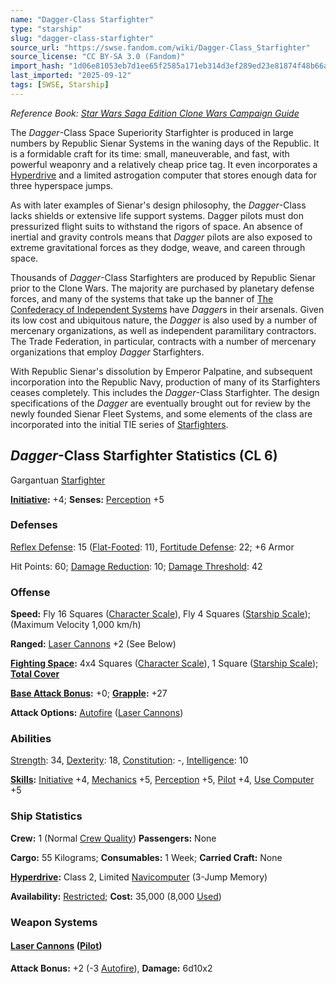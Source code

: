 ```yaml
---
name: "Dagger-Class Starfighter"
type: "starship"
slug: "dagger-class-starfighter"
source_url: "https://swse.fandom.com/wiki/Dagger-Class_Starfighter"
source_license: "CC BY-SA 3.0 (Fandom)"
import_hash: "1d06e81053eb7d1ee65f2585a171eb314d3ef289ed23e81874f48b66a43e0a00"
last_imported: "2025-09-12"
tags: [SWSE, Starship]
---
```

*Reference Book: [Star Wars Saga Edition Clone Wars Campaign Guide](https://swse.fandom.com/wiki/Star_Wars_Saga_Edition_Clone_Wars_Campaign_Guide)*

The *Dagger*-Class Space Superiority Starfighter is produced in large numbers by Republic Sienar Systems in the waning days of the Republic. It is a formidable craft for its time: small, maneuverable, and fast, with powerful weaponry and a relatively cheap price tag. It even incorporates a [Hyperdrive](https://swse.fandom.com/wiki/Hyperdrive) and a limited astrogation computer that stores enough data for three hyperspace jumps.

As with later examples of Sienar's design philosophy, the *Dagger*-Class lacks shields or extensive life support systems. Dagger pilots must don pressurized flight suits to withstand the rigors of space. An absence of inertial and gravity controls means that *Dagger* pilots are also exposed to extreme gravitational forces as they dodge, weave, and careen through space.

Thousands of *Dagger*-Class Starfighters are produced by Republic Sienar prior to the Clone Wars. The majority are purchased by planetary defense forces, and many of the systems that take up the banner of [The Confederacy of Independent Systems](https://swse.fandom.com/wiki/The_Confederacy_of_Independent_Systems) have *Dagger*s in their arsenals. Given its low cost and ubiquitous nature, the *Dagger* is also used by a number of mercenary organizations, as well as independent paramilitary contractors. The Trade Federation, in particular, contracts with a number of mercenary organizations that employ *Dagger* Starfighters.

With Republic Sienar's dissolution by Emperor Palpatine, and subsequent incorporation into the Republic Navy, production of many of its Starfighters ceases completely. This includes the *Dagger*-Class Starfighter. The design specifications of the *Dagger* are eventually brought out for review by the newly founded Sienar Fleet Systems, and some elements of the class are incorporated into the initial TIE series of [Starfighters](https://swse.fandom.com/wiki/Starfighters).
## *Dagger*-Class Starfighter Statistics (CL 6)
Gargantuan [Starfighter](https://swse.fandom.com/wiki/Starfighter)

**[Initiative](https://swse.fandom.com/wiki/Initiative):** +4; **Senses:** [Perception](https://swse.fandom.com/wiki/Perception) +5
### Defenses
[Reflex Defense](https://swse.fandom.com/wiki/Reflex_Defense_(Vehicles)): 15 ([Flat-Footed](https://swse.fandom.com/wiki/Flat-Footed): 11), [Fortitude Defense](https://swse.fandom.com/wiki/Fortitude_Defense_(Vehicles)): 22; +6 Armor

Hit Points: 60; [Damage Reduction](https://swse.fandom.com/wiki/Damage_Reduction): 10; [Damage Threshold](https://swse.fandom.com/wiki/Damage_Threshold_(Vehicles)): 42
### Offense
**Speed:** Fly 16 Squares ([Character Scale](https://swse.fandom.com/wiki/Character_Scale)), Fly 4 Squares ([Starship Scale](https://swse.fandom.com/wiki/Starship_Scale)); (Maximum Velocity 1,000 km/h)

**Ranged:** [Laser Cannons](https://swse.fandom.com/wiki/Laser_Cannons) +2 (See Below)

**[Fighting Space](https://swse.fandom.com/wiki/Fighting_Space):** 4x4 Squares ([Character Scale](https://swse.fandom.com/wiki/Character_Scale)), 1 Square ([Starship Scale](https://swse.fandom.com/wiki/Starship_Scale)); **[Total Cover](https://swse.fandom.com/wiki/Total_Cover)**

**[Base Attack Bonus](https://swse.fandom.com/wiki/Base_Attack_Bonus):** +0; **[Grapple](https://swse.fandom.com/wiki/Grapple):** +27

**Attack Options:** [Autofire](https://swse.fandom.com/wiki/Autofire_(Vehicle_Combat)) ([Laser Cannons](https://swse.fandom.com/wiki/Laser_Cannons))
### Abilities
[Strength](https://swse.fandom.com/wiki/Strength): 34, [Dexterity](https://swse.fandom.com/wiki/Dexterity): 18, [Constitution](https://swse.fandom.com/wiki/Constitution): -, [Intelligence](https://swse.fandom.com/wiki/Intelligence): 10

**[Skills](https://swse.fandom.com/wiki/Skills):** [Initiative](https://swse.fandom.com/wiki/Initiative) +4, [Mechanics](https://swse.fandom.com/wiki/Mechanics) +5, [Perception](https://swse.fandom.com/wiki/Perception) +5, [Pilot](https://swse.fandom.com/wiki/Pilot) +4, [Use Computer](https://swse.fandom.com/wiki/Use_Computer) +5
### Ship Statistics
**Crew:** 1 (Normal [Crew Quality](https://swse.fandom.com/wiki/Crew_Quality)) **Passengers:** None

**Cargo:** 55 Kilograms; **Consumables:** 1 Week; **Carried Craft:** None

**[Hyperdrive](https://swse.fandom.com/wiki/Hyperdrive):** Class 2, Limited [Navicomputer](https://swse.fandom.com/wiki/Navicomputer) (3-Jump Memory)

**Availability:** [Restricted](https://swse.fandom.com/wiki/Restricted); **Cost:** 35,000 (8,000 [Used](https://swse.fandom.com/wiki/Used))
### Weapon Systems
#### **[Laser Cannons](https://swse.fandom.com/wiki/Laser_Cannons) ([Pilot](https://swse.fandom.com/wiki/Pilot_(Vehicle_Combat)))**
**Attack Bonus:** +2 (-3 [Autofire](https://swse.fandom.com/wiki/Autofire_(Vehicle_Combat))), **Damage:** 6d10x2
